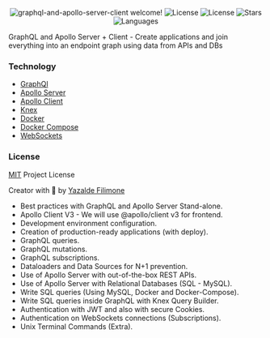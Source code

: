 <p align="center">
  <img src="https://img.shields.io/static/v1?label=Graphql & Apollo Server Client&message=Welcome&color=FFFFFF&labelColor=110C2F" alt="graphql-and-apollo-server-client welcome!" />
  <img alt="License" src="https://img.shields.io/static/v1?label=version&message=1.0&color=FFFFFF&labelColor=110C2F">
  <img alt="License" src="https://img.shields.io/static/v1?label=license&message=MIT&color=FFFFFF&labelColor=110C2F">
  <img alt="Stars" src="https://img.shields.io/github/stars/yazaldefilimonepinto/graphql-and-apollo-server-client?color=FFFFFF&labelColor=110C2F">
  <img alt="Languages" src="https://img.shields.io/github/languages/count/yazaldefilimonepinto/graphql-and-apollo-server-client?color=FFFFFF&labelColor=110C2F">
</p>

GraphQL and Apollo Server + Client - Create applications and join everything into an endpoint graph using data from APIs and DBs

### Technology
- [GraphQl](https://graphql.org/)
- [Apollo Server](https://www.apollographql.com/docs/apollo-server/)
- [Apollo Client](https://www.apollographql.com/docs/react/)
- [Knex](https://knexjs.org/)
- [Docker](https://www.docker.com/)
- [Docker Compose](https://docs.docker.com/compose/)
- [WebSockets](https://developer.mozilla.org/pt-BR/docs/Web/API/WebSockets_API)

<a id="license"></a>

### License

[MIT](https://github.com/yazaldefilimonepinto/graphql-and-apollo-server-client/blob/main/LICENSE) Project License

Creator with 💙 by [Yazalde Filimone](https://www.linkedin.com/in/yazalde-filimone/)

- Best practices with GraphQL and Apollo Server Stand-alone.
- Apollo Client V3 - We will use @apollo/client v3 for frontend.
- Development environment configuration.
- Creation of production-ready applications (with deploy).
- GraphQL queries.
- GraphQL mutations.
- GraphQL subscriptions.
- Dataloaders and Data Sources for N+1 prevention.
- Use of Apollo Server with out-of-the-box REST APIs.
- Use of Apollo Server with Relational Databases (SQL - MySQL).
- Write SQL queries (Using MySQL, Docker and Docker-Compose).
- Write SQL queries inside GraphQL with Knex Query Builder.
- Authentication with JWT and also with secure Cookies.
- Authentication on WebSockets connections (Subscriptions).
- Unix Terminal Commands (Extra).